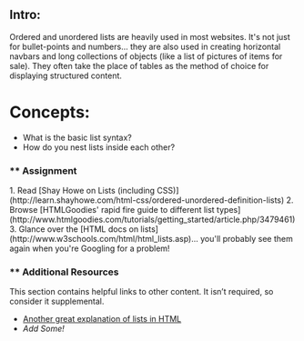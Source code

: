 ## Intro:

Ordered and unordered lists are heavily used in most websites.  It's not just for bullet-points and numbers... they are also used in creating horizontal navbars and long collections of objects (like a list of pictures of items for sale).  They often take the place of tables as the method of choice for displaying structured content.

# Concepts:

* What is the basic list syntax?
* How do you nest lists inside each other?

### ** Assignment

<div class="lesson-content__panel" markdown="1">
1. Read [Shay Howe on Lists (including CSS)](http://learn.shayhowe.com/html-css/ordered-unordered-definition-lists)
2. Browse [HTMLGoodies' rapid fire guide to different list types](http://www.htmlgoodies.com/tutorials/getting_started/article.php/3479461)
3. Glance over the [HTML docs on lists](http://www.w3schools.com/html/html_lists.asp)... you'll probably see them again when you're Googling for a problem!
</div>

### ** Additional Resources
This section contains helpful links to other content. It isn’t required, so consider it supplemental.

* [Another great explanation of lists in HTML](https://html.com/lists/)
* *Add Some!*
